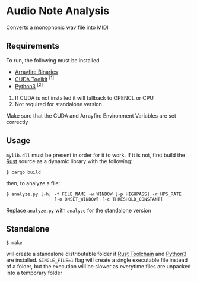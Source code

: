 # Audio Note Analysis

Converts a monophonic wav file into MIDI

## Requirements

To run, the following must be installed 

  - [Arrayfire Binaries] 
  - [CUDA Toolkit] <sup>[1]</sup> 
  - [Python3] <sup>[2]</sup> 

 1. If CUDA is not installed it will fallback to OPENCL or CPU
 2. Not required for standalone version

 Make sure that the CUDA and Arrayfire Environment Variables are set correctly

## Usage

`mylib.dll` must be present in order for it to work. If it is not, first build the [Rust] source as a dynamic library with the following:
```
$ cargo build
```
then, to analyze a file:
```
$ analyze.py [-h] -f FILE_NAME -w WINDOW [-p HIGHPASS] -r HPS_RATE
                  [-o ONSET_WINDOW] [-c THRESHOLD_CONSTANT]
```
Replace `analyze.py` with `analyze` for the standalone version

## Standalone

```
$ make
```

will create a standalone distributable folder if [Rust Toolchain][Rust] and [Python3] are installed. `SINGLE_FILE=1` flag will create a single executable file instead of a folder, but the execution will be slower as everytime files are unpacked into a temporary folder

[Arrayfire Binaries]: <https://arrayfire.com/download/>
[CUDA Toolkit]: <https://developer.nvidia.com/cuda-toolkit>
[Python3]: <https://www.python.org/downloads/>
[Rust]: <https://www.rust-lang.org/en-US/install.html>

